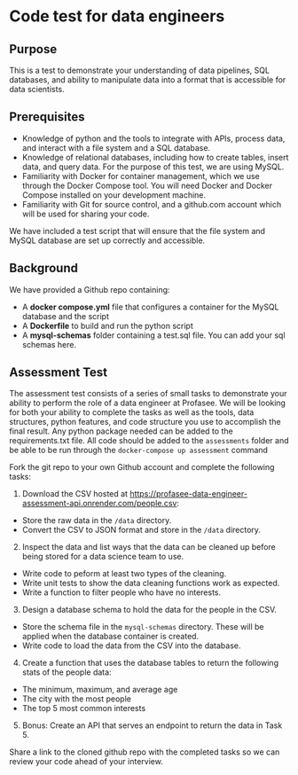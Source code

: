 # Code test for data engineers

## Purpose

This is a test to demonstrate your understanding of data pipelines, SQL databases, and ability to manipulate data into a format that is accessible for data scientists.

## Prerequisites

- Knowledge of python and the tools to integrate with APIs, process data, and interact with a file system and a SQL database.
- Knowledge of relational databases, including how to create tables, insert data, and query data. For the purpose of this test, we are using MySQL.
- Familiarity with Docker for container management, which we use through the Docker Compose tool. You will need Docker and Docker Compose installed on your development machine.
- Familiarity with Git for source control, and a github.com account which will be used for sharing your code.

We have included a test script that will ensure that the file system and MySQL database are set up correctly and accessible.

## Background

We have provided a Github repo containing:

- A **docker compose.yml** file that configures a container for the MySQL database and the script
- A **Dockerfile** to build and run the python script
- A **mysql-schemas** folder containing a test.sql file. You can add your sql schemas here.

## Assessment Test

The assessment test consists of a series of small tasks to demonstrate your ability to perform the role of a data engineer at Profasee. We will be looking for both your ability to complete the tasks as well as the tools, data structures, python features, and code structure you use to accomplish the final result. Any python package needed can be added to the requirements.txt file. All code should be added to the `assessments` folder and be able to be run through the `docker-compose up assessment` command

Fork the git repo to your own Github account and complete the following tasks:

1. Download the CSV hosted at https://profasee-data-engineer-assessment-api.onrender.com/people.csv:
* Store the raw data in the `/data` directory.
* Convert the CSV to JSON format and store in the `/data` directory.
2. Inspect the data and list ways that the data can be cleaned up before being stored for a data science team to use.
* Write code to peform at least two types of the cleaning.
* Write unit tests to show the data cleaning functions work as expected.
* Write a function to filter people who have no interests.
3. Design a database schema to hold the data for the people in the CSV.
* Store the schema file in the `mysql-schemas` directory. These will be applied when the database container is created.
* Write code to load the data from the CSV into the database.
4. Create a function that uses the database tables to return the following stats of the people data:
* The minimum, maximum, and average age
* The city with the most people
* The top 5 most common interests
5. Bonus: Create an API that serves an endpoint to return the data in Task 5.


Share a link to the cloned github repo with the completed tasks so we can review your code ahead of your interview.